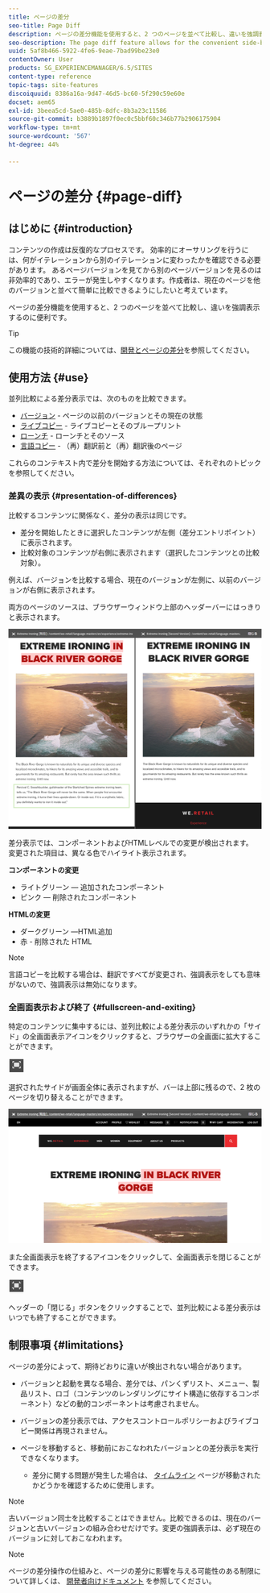 ```yaml
---
title: ページの差分
seo-title: Page Diff
description: ページの差分機能を使用すると、2 つのページを並べて比較し、違いを強調表示するのに便利です。
seo-description: The page diff feature allows for the convenient side-by-side comparison of two pages with their differences highlighted.
uuid: 5af8b466-5922-4fe6-9eae-7bad99be23e0
contentOwner: User
products: SG_EXPERIENCEMANAGER/6.5/SITES
content-type: reference
topic-tags: site-features
discoiquuid: 8386a16a-9d47-46d5-bc60-5f290c59e60e
docset: aem65
exl-id: 3beea5cd-5ae0-485b-8dfc-8b3a23c11586
source-git-commit: b3889b1897f0ec0c5bbf60c346b77b2906175904
workflow-type: tm+mt
source-wordcount: '567'
ht-degree: 44%

---
```


# ページの差分 {#page-diff}

## はじめに {#introduction}

コンテンツの作成は反復的なプロセスです。 効率的にオーサリングを行うには、何がイテレーションから別のイテレーションに変わったかを確認できる必要があります。 あるページバージョンを見てから別のページバージョンを見るのは非効率的であり、エラーが発生しやすくなります。作成者は、現在のページを他のバージョンと並べて簡単に比較できるようにしたいと考えています。

ページの差分機能を使用すると、2 つのページを並べて比較し、違いを強調表示するのに便利です。

>[!TIP]
>
>この機能の技術的詳細については、[開発とページの差分](/help/sites-developing/pagediff.md#operation-details)を参照してください。

## 使用方法 {#use}

並列比較による差分表示では、次のものを比較できます。

* [バージョン](/help/sites-authoring/working-with-page-versions.md#comparing-a-version-with-current-page) - ページの以前のバージョンとその現在の状態
* [ライブコピー](/help/sites-administering/msm-livecopy.md#comparing-a-live-copy-page-with-a-blueprint-page) - ライブコピーとそのブループリント
* [ローンチ](/help/sites-authoring/launches-editing.md#comparing-a-launch-page-to-its-source-page) - ローンチとそのソース
* [言語コピー](/help/sites-administering/tc-manage.md#comparing-language-copies) - （再）翻訳前と（再）翻訳後のページ

これらのコンテキスト内で差分を開始する方法については、それぞれのトピックを参照してください。

### 差異の表示 {#presentation-of-differences}

比較するコンテンツに関係なく、差分の表示は同じです。

* 差分を開始したときに選択したコンテンツが左側（差分エントリポイント）に表示されます。
* 比較対象のコンテンツが右側に表示されます（選択したコンテンツとの比較対象）。

例えば、バージョンを比較する場合、現在のバージョンが左側に、以前のバージョンが右側に表示されます。

両方のページのソースは、ブラウザーウィンドウ上部のヘッダーバーにはっきりと表示されます。

![chlimage_1-109](assets/chlimage_1-109.png)

差分表示では、コンポーネントおよびHTMLレベルでの変更が検出されます。 変更された項目は、異なる色でハイライト表示されます。

**コンポーネントの変更**

* ライトグリーン — 追加されたコンポーネント
* ピンク — 削除されたコンポーネント

**HTMLの変更**

* ダークグリーン —HTML追加
* 赤 - 削除された HTML

>[!NOTE]
>
>言語コピーを比較する場合は、翻訳ですべてが変更され、強調表示をしても意味がないので、強調表示は無効になります。

### 全画面表示および終了 {#fullscreen-and-exiting}

特定のコンテンツに集中するには、並列比較による差分表示のいずれかの「サイド」の全画面表示アイコンをクリックすると、ブラウザーの全画面に拡大することができます。

![全画面表示モードアイコン](do-not-localize/chlimage_1-18.png)

選択されたサイドが画面全体に表示されますが、バーは上部に残るので、2 枚のページを切り替えることができます。

![chlimage_1-110](assets/chlimage_1-110.png)

また全画面表示を終了するアイコンをクリックして、全画面表示を閉じることができます。

![全画面を閉じる](do-not-localize/chlimage_1-19.png)

ヘッダーの「閉じる」ボタンをクリックすることで、並列比較による差分表示はいつでも終了することができます。

## 制限事項 {#limitations}

ページの差分によって、期待どおりに違いが検出されない場合があります。

* バージョンと起動を異なる場合、差分では、パンくずリスト、メニュー、製品リスト、ロゴ（コンテンツのレンダリングにサイト構造に依存するコンポーネント）などの動的コンポーネントは考慮されません。
* バージョンの差分表示では、アクセスコントロールポリシーおよびライブコピー関係は再現されません。
* ページを移動すると、移動前におこなわれたバージョンとの差分表示を実行できなくなります。

   * 差分に関する問題が発生した場合は、 [タイムライン](/help/sites-authoring/basic-handling.md#timeline) ページが移動されたかどうかを確認するために使用します。

>[!NOTE]
>
>古いバージョン同士を比較することはできません。比較できるのは、現在のバージョンと古いバージョンの組み合わせだけです。変更の強調表示は、必ず現在のバージョンに対しておこなわれます。

>[!NOTE]
>
>ページの差分操作の仕組みと、ページの差分に影響を与える可能性のある制限について詳しくは、 [開発者向けドキュメント](/help/sites-developing/pagediff.md) を参照してください。

